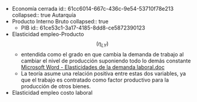 - Economía cerrada 
  id:: 61cc6014-667c-436c-9e54-53710f78e213
  collapsed:: true
  Autarquía
- Producto Interno Bruto
  collapsed:: true
	- PIB
	  id:: 61ce53c1-3a17-4185-8dd8-ce5872390123
- Elasticidad empleo-Producto $$(\eta_{LY})$$
	- entendida como el grado en que cambia la demanda de trabajo al cambiar el nivel de producción
	  suponiendo todo lo demás constante [Microsoft Word - Elasticidades de la demanda laboral.doc](https://www.bcu.gub.uy/Comunicaciones/Jornadas%20de%20Economa/iees03j3591009.pdf)
	- La teoría asume una relación positiva entre estas dos variables, ya que el trabajo es contratado como factor productivo para la producción de otros bienes.
- Elasticidad empleo costo laboral